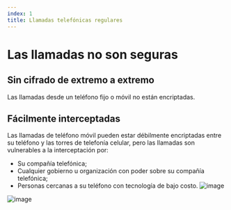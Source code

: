 ```yaml
---
index: 1
title: Llamadas telefónicas regulares
---
```

# Las llamadas no son seguras

## Sin cifrado de extremo a extremo

Las llamadas desde un teléfono fijo o móvil no están encriptadas.

## Fácilmente interceptadas

Las llamadas de teléfono móvil pueden estar débilmente encriptadas entre su teléfono y las torres de telefonía celular, pero las llamadas son vulnerables a la interceptación por:

*   Su compañía telefónica;
*   Cualquier gobierno u organización con poder sobre su compañía telefónica;
*   Personas cercanas a su teléfono con tecnología de bajo costo.
![image](call1.png)

![image](msg1.png)